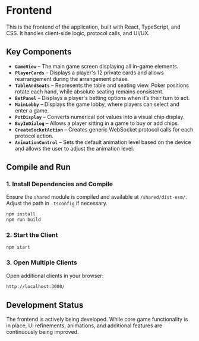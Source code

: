 # Frontend

This is the frontend of the application, built with React, TypeScript, and CSS. It handles client-side logic, protocol calls, and UI/UX.

## Key Components

- **`GameView`** – The main game screen displaying all in-game elements.
- **`PlayerCards`** – Displays a player's 12 private cards and allows rearrangement during the arrangement phase.
- **`TableAndSeats`** – Represents the table and seating view. Poker positions rotate each hand, while absolute seating remains consistent.
- **`BetPanel`** – Displays a player's betting options when it’s their turn to act.
- **`MainLobby`** – Displays the game lobby, where players can select and enter a game.
- **`PotDisplay`** – Converts numerical pot values into a visual chip display.
- **`BuyInDialog`** – Allows a player sitting in a game to buy or add chips.
- **`CreateSocketAction`** – Creates generic WebSocket protocol calls for each protocol action.
- **`AnimationControl`** – Sets the default animation level based on the device and allows the user to adjust the animation level.

## Compile and Run

### 1. Install Dependencies and Compile

Ensure the `shared` module is compiled and available at `/shared/dist-esm/`. Adjust the path in `.tsconfig` if necessary.

```bash
npm install
npm run build
```

### 2. Start the Client

```bash
npm start
```

### 3. Open Multiple Clients

Open additional clients in your browser:

```bash
http://localhost:3000/
```

## Development Status

The frontend is actively being developed. While core game functionality is in place, UI refinements, animations, and additional features are continuously being improved.
